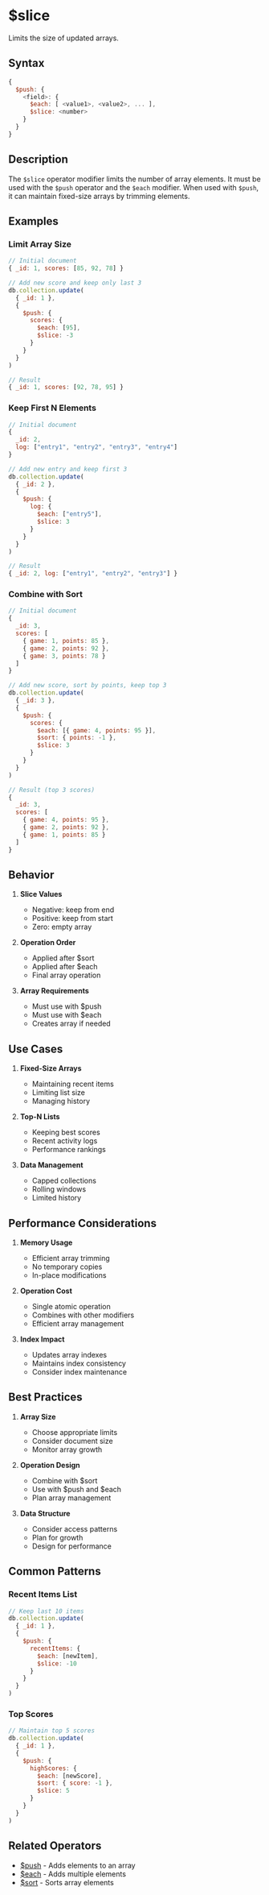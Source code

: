 # $slice

Limits the size of updated arrays.

## Syntax

```javascript
{
  $push: {
    <field>: {
      $each: [ <value1>, <value2>, ... ],
      $slice: <number>
    }
  }
}
```

## Description

The `$slice` operator modifier limits the number of array elements. It must be used with the `$push` operator and the `$each` modifier. When used with `$push`, it can maintain fixed-size arrays by trimming elements.

## Examples

### Limit Array Size

```javascript
// Initial document
{ _id: 1, scores: [85, 92, 78] }

// Add new score and keep only last 3
db.collection.update(
  { _id: 1 },
  {
    $push: {
      scores: {
        $each: [95],
        $slice: -3
      }
    }
  }
)

// Result
{ _id: 1, scores: [92, 78, 95] }
```

### Keep First N Elements

```javascript
// Initial document
{
  _id: 2,
  log: ["entry1", "entry2", "entry3", "entry4"]
}

// Add new entry and keep first 3
db.collection.update(
  { _id: 2 },
  {
    $push: {
      log: {
        $each: ["entry5"],
        $slice: 3
      }
    }
  }
)

// Result
{ _id: 2, log: ["entry1", "entry2", "entry3"] }
```

### Combine with Sort

```javascript
// Initial document
{
  _id: 3,
  scores: [
    { game: 1, points: 85 },
    { game: 2, points: 92 },
    { game: 3, points: 78 }
  ]
}

// Add new score, sort by points, keep top 3
db.collection.update(
  { _id: 3 },
  {
    $push: {
      scores: {
        $each: [{ game: 4, points: 95 }],
        $sort: { points: -1 },
        $slice: 3
      }
    }
  }
)

// Result (top 3 scores)
{
  _id: 3,
  scores: [
    { game: 4, points: 95 },
    { game: 2, points: 92 },
    { game: 1, points: 85 }
  ]
}
```

## Behavior

1. **Slice Values**
   - Negative: keep from end
   - Positive: keep from start
   - Zero: empty array

2. **Operation Order**
   - Applied after $sort
   - Applied after $each
   - Final array operation

3. **Array Requirements**
   - Must use with $push
   - Must use with $each
   - Creates array if needed

## Use Cases

1. **Fixed-Size Arrays**
   - Maintaining recent items
   - Limiting list size
   - Managing history

2. **Top-N Lists**
   - Keeping best scores
   - Recent activity logs
   - Performance rankings

3. **Data Management**
   - Capped collections
   - Rolling windows
   - Limited history

## Performance Considerations

1. **Memory Usage**
   - Efficient array trimming
   - No temporary copies
   - In-place modifications

2. **Operation Cost**
   - Single atomic operation
   - Combines with other modifiers
   - Efficient array management

3. **Index Impact**
   - Updates array indexes
   - Maintains index consistency
   - Consider index maintenance

## Best Practices

1. **Array Size**
   - Choose appropriate limits
   - Consider document size
   - Monitor array growth

2. **Operation Design**
   - Combine with $sort
   - Use with $push and $each
   - Plan array management

3. **Data Structure**
   - Consider access patterns
   - Plan for growth
   - Design for performance

## Common Patterns

### Recent Items List

```javascript
// Keep last 10 items
db.collection.update(
  { _id: 1 },
  {
    $push: {
      recentItems: {
        $each: [newItem],
        $slice: -10
      }
    }
  }
)
```

### Top Scores

```javascript
// Maintain top 5 scores
db.collection.update(
  { _id: 1 },
  {
    $push: {
      highScores: {
        $each: [newScore],
        $sort: { score: -1 },
        $slice: 5
      }
    }
  }
)
```

## Related Operators

- [$push](push.md) - Adds elements to an array
- [$each](each.md) - Adds multiple elements
- [$sort](sort.md) - Sorts array elements 